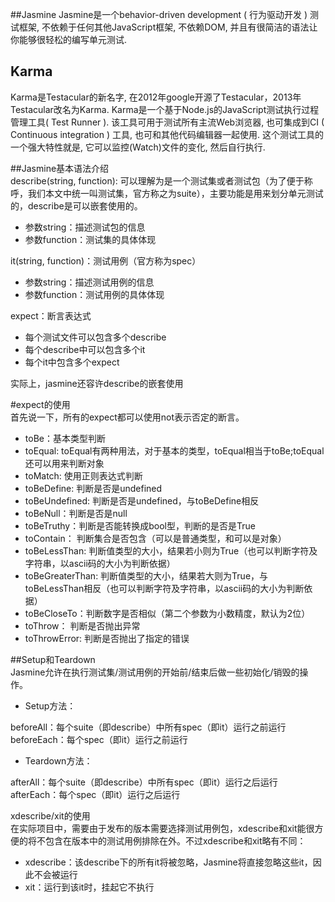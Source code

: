 ##Jasmine 
Jasmine是一个behavior-driven development ( 行为驱动开发 ) 测试框架, 不依赖于任何其他JavaScript框架, 不依赖DOM, 并且有很简洁的语法让你能够很轻松的编写单元测试.  
## Karma  
Karma是Testacular的新名字, 在2012年google开源了Testacular，2013年Testacular改名为Karma.
Karma是一个基于Node.js的JavaScript测试执行过程管理工具( Test Runner ). 该工具可用于测试所有主流Web浏览器, 也可集成到CI ( Continuous integration ) 工具, 也可和其他代码编辑器一起使用. 这个测试工具的一个强大特性就是, 它可以监控(Watch)文件的变化, 然后自行执行.

##Jasmine基本语法介绍  
describe(string, function): 可以理解为是一个测试集或者测试包（为了便于称呼，我们本文中统一叫测试集，官方称之为suite），主要功能是用来划分单元测试的，describe是可以嵌套使用的。  
 - 参数string：描述测试包的信息  
 - 参数function：测试集的具体体现  
  
it(string, function)：测试用例（官方称为spec）  
 - 参数string：描述测试用例的信息  
 - 参数function：测试用例的具体体现  

expect：断言表达式  
 
 - 每个测试文件可以包含多个describe
 - 每个describe中可以包含多个it  
 - 每个it中包含多个expect  

实际上，jasmine还容许describe的嵌套使用  


#expect的使用  
首先说一下，所有的expect都可以使用not表示否定的断言。  
 - toBe：基本类型判断
 - toEqual: toEqual有两种用法，对于基本的类型，toEqual相当于toBe;toEqual还可以用来判断对象
 - toMatch: 使用正则表达式判断  
 - toBeDefine: 判断是否是undefined
 - toBeUndefined: 判断是否是undefined，与toBeDefine相反
 - toBeNull：判断是否是null  
 - toBeTruthy：判断是否能转换成bool型，判断的是否是True
 - toContain： 判断集合是否包含（可以是普通类型，和可以是对象）  
 - toBeLessThan: 判断值类型的大小，结果若小则为True（也可以判断字符及字符串，以ascii码的大小为判断依据）
 - toBeGreaterThan: 判断值类型的大小，结果若大则为True，与toBeLessThan相反（也可以判断字符及字符串，以ascii码的大小为判断依据）
 - toBeCloseTo：判断数字是否相似（第二个参数为小数精度，默认为2位）  
 - toThrow： 判断是否抛出异常  
 - toThrowError: 判断是否抛出了指定的错误

##Setup和Teardown  
Jasmine允许在执行测试集/测试用例的开始前/结束后做一些初始化/销毁的操作。

- Setup方法：

beforeAll：每个suite（即describe）中所有spec（即it）运行之前运行
beforeEach：每个spec（即it）运行之前运行
- Teardown方法：

afterAll：每个suite（即describe）中所有spec（即it）运行之后运行
afterEach：每个spec（即it）运行之后运行  

xdescribe/xit的使用  
在实际项目中，需要由于发布的版本需要选择测试用例包，xdescribe和xit能很方便的将不包含在版本中的测试用例排除在外。不过xdescribe和xit略有不同：

- xdescribe：该describe下的所有it将被忽略，Jasmine将直接忽略这些it，因此不会被运行
- xit：运行到该it时，挂起它不执行